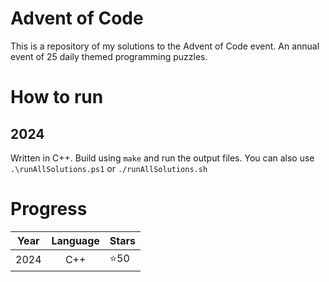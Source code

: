 # Advent of Code
This is a repository of my solutions to the Advent of Code event. An annual event of 25 daily themed programming puzzles.

# How to run

## 2024
Written in C++. Build using ```make``` and run the output files. You can also use ```.\runAllSolutions.ps1``` or ```./runAllSolutions.sh```


# Progress

| Year |  Language  | Stars |
|------|:----------:|-------|
|2024  |C++         | ⭐50  |
